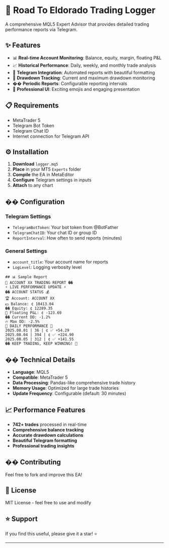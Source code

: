 # 🚀 Road To Eldorado Trading Logger

A comprehensive MQL5 Expert Advisor that provides detailed trading performance reports via Telegram.

## ✨ Features

- 📊 **Real-time Account Monitoring**: Balance, equity, margin, floating P&L
- 📈 **Historical Performance**: Daily, weekly, and monthly trade analysis
- 💬 **Telegram Integration**: Automated reports with beautiful formatting
- 🎯 **Drawdown Tracking**: Current and maximum drawdown monitoring
- �� **Periodic Reports**: Configurable reporting intervals
- 💎 **Professional UI**: Exciting emojis and engaging presentation

## 📋 Requirements

- MetaTrader 5
- Telegram Bot Token
- Telegram Chat ID
- Internet connection for Telegram API

## ⚙️ Installation

1. **Download** `logger.mq5`
2. **Place** in your MT5 `Experts` folder
3. **Compile** the EA in MetaEditor
4. **Configure** Telegram settings in inputs
5. **Attach** to any chart

## �� Configuration

### Telegram Settings
- `TelegramBotToken`: Your bot token from @BotFather
- `TelegramChatID`: Your chat ID or group ID
- `ReportInterval`: How often to send reports (minutes)

### General Settings
- `account_title`: Your account name for reports
- `LogLevel`: Logging verbosity level

```
## 📊 Sample Report
🚀 ACCOUNT XX TRADING REPORT ��
⚡ LIVE PERFORMANCE UPDATE ⚡
�� ACCOUNT STATUS 💰
🏆 Account: ACCOUNT XX
💵 Balance: ¢ 10413.04
�� Equity: ¢ 12289.35
💎 Floating P&L: ¢ -123.69
�� Current DD: -1.2%
🔥 Max DD: -2.5%
📅 DAILY PERFORMANCE 📅
2025.08.01 | 36 | ¢ ✅ +54.29
2025.08.04 | 394 | ¢ ✅ +224.90
2025.08.05 | 312 | ¢ ✅ +141.55
�� KEEP TRADING, KEEP WINNING! 💪
```

## ��️ Technical Details

- **Language**: MQL5
- **Compatible**: MetaTrader 5
- **Data Processing**: Pandas-like comprehensive trade history
- **Memory Usage**: Optimized for large trade histories
- **Update Frequency**: Configurable (default: 30 minutes)

## 📈 Performance Features

- **742+ trades** processed in real-time
- **Comprehensive balance tracking**
- **Accurate drawdown calculations**
- **Beautiful Telegram formatting**
- **Professional trading insights**

## �� Contributing

Feel free to fork and improve this EA!

## 📄 License

MIT License - feel free to use and modify

## ⭐ Support

If you find this useful, please give it a star! ⭐

---
